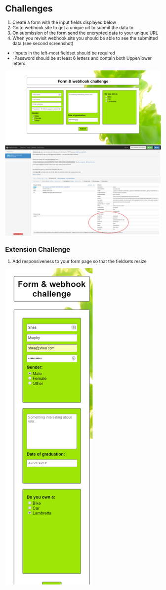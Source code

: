 # Challenges

1. Create a form with the input fields displayed below
3. Go to webhook.site to get a unique url to submit the data to
4. On submission of the form send the encrypted data to your unique URL
5. When you revisit webhook.site you should be able to see the submitted data (see second screenshot)

- -Inputs in the left-most fieldset should be required
- -Password should be at least 6 letters and contain both Upper/lower letters

![Forms screenshot](forms.png)
![Submitted data](submitted-data.png)

## Extension Challenge

1. Add responsiveness to your form page so that the fieldsets resize

![Extension screenshot](forms-extension.png)
